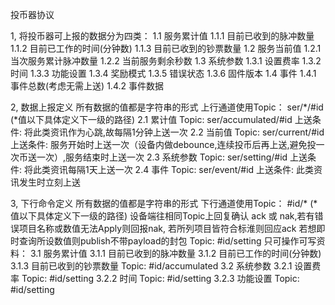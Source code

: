 投币器协议

1, 将投币器可上报的数据分为四类：
	1.1 服务累计值 
		1.1.1 目前已收到的脉冲数量
		1.1.2 目前已工作的时间(分钟数)
		1.1.3 目前已收到的钞票数量
	1.2 服务当前值
		1.2.1 当次服务累计脉冲数量
		1.2.2 当前服务剩余秒数
	1.3 系统参数
		1.3.1 设置费率
		1.3.2 时间
		1.3.3 功能设置
		1.3.4 奖励模式
		1.3.5 错误状态
		1.3.6 固件版本
	1.4 事件
		1.4.1 事件总数(考虑无需上送)
		1.4.2 事件数据

2, 数据上报定义
	所有数据的值都是字符串的形式
	上行通道使用Topic： ser/*/#id (*值以下具体定义下一级的路径)
	2.1 累计值
		Topic: ser/accumulated/#id
		上送条件: 将此类资讯作为心跳,故每隔1分钟上送一次
	2.2 当前值
		Topic: ser/current/#id
		上送条件: 服务开始时上送一次（设备内做debounce,连续投币后再上送,避免投一次币送一次）,服务结束时上送一次
	2.3 系统参数
		Topic: ser/setting/#id
		上送条件: 将此类资讯每隔1天上送一次
	2.4 事件
		Topic: ser/event/#id
		上送条件: 此类资讯发生时立刻上送

3, 下行命令定义
	所有数据的值都是字符串的形式
	下行通道使用Topic： #id/* (*值以下具体定义下一级的路径)
	设备端往相同Topic上回复确认 ack 或 nak,若有错误项目名称或数值无法Apply则回报nak, 若所列项目皆符合标淮则回应ack
	若想即时查询所设数值则publish不带payload的封包
      Topic: #id/setting
	只可操作可写资料： 
	3.1 服务累计值 
		3.1.1 目前已收到的脉冲数量
		3.1.2 目前已工作的时间(分钟数)
		3.1.3 目前已收到的钞票数量
			Topic: #id/accumulated
	3.2 系统参数
		3.2.1 设置费率
			Topic: #id/setting
		3.2.2 时间
			Topic: #id/setting
		3.2.3 功能设置
			Topic: #id/setting

